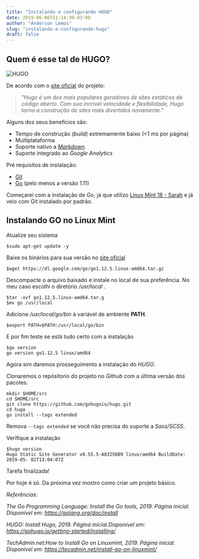 ```yaml
---
title: "Instalando e configurando HUGO"
date: 2019-06-06T11:14:39-03:00
author: "Anderson Lemos"
slug: "instalando-e-configurando-hugo"
draft: false
---
```


## Quem é esse tal de HUGO?

![HUGO](https://d33wubrfki0l68.cloudfront.net/30790d6888bd8af863fb2b5c33a7f337cdbda243/4e867/images/hugo-logo-wide.svg)

De acordo com o [site oficial](https://gohugo.io) do projeto:

> *"Hugo é um dos mais populares geradores de sites estáticos de código aberto. Com sua incrível velocidade e flexibilidade, Hugo torna a construção de sites mais divertidos novamente."*

Alguns dos seus benefícios são:

* Tempo de construção *(build)* extremamente baixo (<1 ms por página)
* Multiplataforma
* Suporte nativo a [*Markdown*](https://www.markdownguide.org/basic-syntax/)
* Suporte integrado ao *Google Analytics*

Pré requisitos de instalação:

* [Git](https://git-scm.com)
* [Go](https://golang.org) (pelo menos a versão 1.11)

Começarei com a instalação de Go, já que utilizo [Linux Mint 18 - Sarah](https://linuxmint.com) e já veio com Git instalado por padrão.

## Instalando GO no Linux Mint

Atualize seu sistema

````
$sudo apt-get update -y
````

Baixe os binários para sua versão no [site oficial](https://golang.org/dl/)

````
$wget https://dl.google.com/go/go1.12.5.linux-amd64.tar.gz
````

Descompacte o arquivo baixado e instale no local de sua preferência. No meu caso escolhi o diretório */usr/local* .

````
$tar -xvf go1.12.5.linux-amd64.tar.g
$mv go /usr/local
````

Adicione */usr/local/go/bin* à variável de ambiente **PATH**. 

````
$export PATH=$PATH:/usr/local/go/bin
````

E por fim teste se está tudo certo com a instalação


````
$go version
go version go1.12.5 linux/amd64
````

Agora sim daremos prosseguimento a instalação do *HUGO*.

Clonaremos o repósitorio do projeto no *Github* com a última versão dos pacotes.

```
mkdir $HOME/src
cd $HOME/src
git clone https://github.com/gohugoio/hugo.git
cd hugo
go install --tags extended
```

Remova `--tags extended` se você não precisa do suporte a *Sass/SCSS*.

Verifique a instalação

```
$hugo version
Hugo Static Site Generator v0.55.5-A83256B9 linux/amd64 BuildDate: 2019-05-	02T13:04:07Z
```

Tarefa finalizada!

Por hoje é só. Da próxima vez mostro como criar um projeto básico. 



*Referências:*

*The Go Programming Language: Install the Go tools, 2019. Página inicial.
Disponível em: <https://golang.org/doc/install>*

*HUGO: Install Hugo, 2019. Página inicial.Disponível em: <https://gohugo.io/getting-started/installing/>*

*TechAdmin*.*net:How to Install Go on Linuxmint, 2019. Página inicial.
Disponível em: <https://tecadmin.net/install-go-on-linuxmint/>*